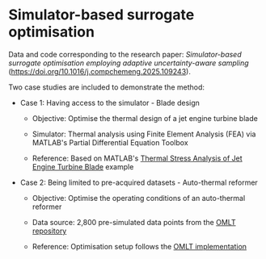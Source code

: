 # Simulator-based surrogate optimisation

Data and code corresponding to the research paper: _Simulator-based surrogate optimisation employing adaptive uncertainty-aware sampling_ (https://doi.org/10.1016/j.compchemeng.2025.109243).

Two case studies are included to demonstrate the method:

- Case 1: Having access to the simulator - Blade design

  - Objective: Optimise the thermal design of a jet engine turbine blade

  - Simulator: Thermal analysis using Finite Element Analysis (FEA) via MATLAB's Partial Differential Equation Toolbox

  - Reference: Based on MATLAB's [Thermal Stress Analysis of Jet Engine Turbine Blade](https://se.mathworks.com/help/pde/ug/thermal-stress-analysis-of-jet-engine-turbine-blade.html) example

- Case 2: Being limited to pre-acquired datasets - Auto-thermal reformer

  - Objective: Optimise the operating conditions of an auto-thermal reformer

  - Data source: 2,800 pre-simulated data points from the [OMLT repository](https://github.com/cog-imperial/OMLT/blob/dfe44bd59232996d821d9f8eb6d1b8f2d8aa1c3a/docs/notebooks/data/reformer.csv)

  - Reference: Optimisation setup follows the [OMLT implementation](https://github.com/cog-imperial/OMLT/blob/dfe44bd59232996d821d9f8eb6d1b8f2d8aa1c3a/docs/notebooks/neuralnet/auto-thermal-reformer-relu.ipynb)
